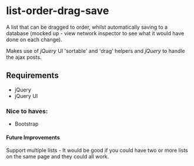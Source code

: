 # list-order-drag-save
A list that can be dragged to order, whilst automatically saving to a database (mocked up - view network inspector to see what it would have done on each change).

Makes use of _jQuery_ UI 'sortable' and 'drag' helpers and _jQuery_ to handle the ajax posts.

## Requirements

- jQuery
- jQuery UI

### Nice to haves:

- Bootstrap

#### Future Improvements

Support multiple lists - It would be good if you could have two or more lists on the same page and they could all work.